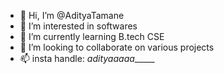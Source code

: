 - 👋 Hi, I’m @AdityaTamane
- 👀 I’m interested in softwares
- 🌱 I’m currently learning B.tech CSE 
- 💞️ I’m looking to collaborate on various projects
- 📫 insta handle: _adityaaaaa______

<!---
AdityaTamane/AdityaTamane is a ✨ special ✨ repository because its `README.md` (this file) appears on your GitHub profile.
You can click the Preview link to take a look at your changes.
--->
